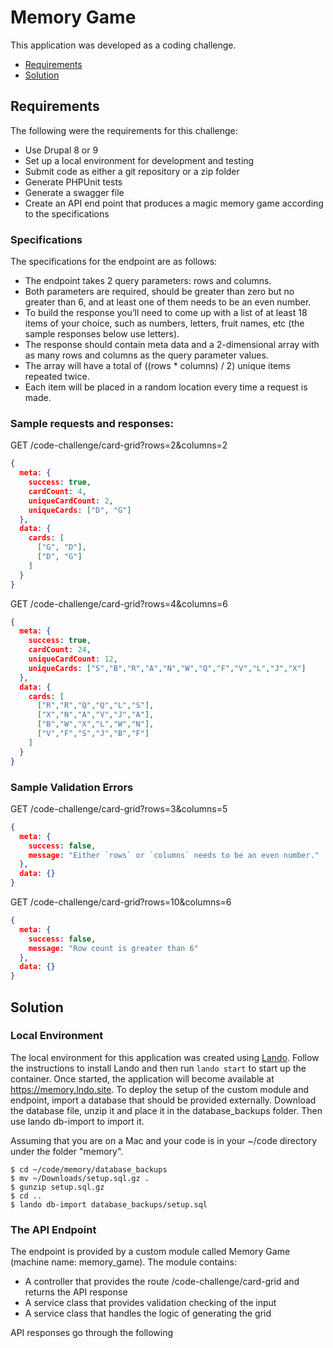 # Memory Game

This application was developed as a coding challenge.

* [Requirements](#requirements)
* [Solution](#solution)

## Requirements

The following were the requirements for this challenge:
* Use Drupal 8 or 9
* Set up a local environment for development and testing
* Submit code as either a git repository or a zip folder
* Generate PHPUnit tests
* Generate a swagger file
* Create an API end point that produces a magic memory game according to the specifications

### Specifications
The specifications for the endpoint are as follows:
* The endpoint takes 2 query parameters: rows and columns.
* Both parameters are required, should be greater than zero but no greater than 6, and at
least one of them needs to be an even number.
* To build the response you’ll need to come up with a list of at least 18 items of your
choice, such as numbers, letters, fruit names, etc (the sample responses below use
letters).
* The response should contain meta data and a 2-dimensional array with as many rows
and columns as the query parameter values.
* The array will have a total of ((rows * columns) / 2) unique items repeated twice.
* Each item will be placed in a random location every time a request is made.

### Sample requests and responses:

GET /code-challenge/card-grid?rows=2&columns=2
```json
{
  meta: {
    success: true,
    cardCount: 4,
    uniqueCardCount: 2,
    uniqueCards: ["D", "G"]
  },
  data: {
    cards: [
      ["G", "D"],
      ["D", "G"]
    ]
  }
}
```

GET /code-challenge/card-grid?rows=4&columns=6
```json
{
  meta: {
    success: true,
    cardCount: 24,
    uniqueCardCount: 12,
    uniqueCards: ["S","B","R","A","N","W","Q","F","V","L","J","X"]
  },
  data: {
    cards: [
      ["R","R","Q","Q","L","S"],
      ["X","N","A","V","J","A"],
      ["B","W","X","L","W","N"],
      ["V","F","S","J","B","F"]
    ]
  }
}
```

### Sample Validation Errors

GET /code-challenge/card-grid?rows=3&columns=5
```json
{
  meta: {
    success: false,
    message: "Either `rows` or `columns` needs to be an even number."
  },
  data: {}
}
```

GET /code-challenge/card-grid?rows=10&columns=6
```json
{
  meta: {
    success: false,
    message: "Row count is greater than 6"
  },
  data: {}
}
```

## Solution

### Local Environment

The local environment for this application was created using [Lando](https://devwithlando.io/download/). Follow the instructions to install Lando and then run ```lando start``` to start up the container. Once started, the application will become available at https://memory.lndo.site. To deploy the setup of the custom module and endpoint, import a database that should be provided externally. Download the database file, unzip it and place it in the database_backups folder. Then use lando db-import to import it.

Assuming that you are on a Mac and your code is in your ~/code directory under the folder "memory".

```shell
$ cd ~/code/memory/database_backups
$ mv ~/Downloads/setup.sql.gz .
$ gunzip setup.sql.gz
$ cd ..
$ lando db-import database_backups/setup.sql
```

### The API Endpoint

The endpoint is provided by a custom module called Memory Game (machine name: memory_game). The module contains:
* A controller that provides the route /code-challenge/card-grid and returns the API response
* A service class that provides validation checking of the input
* A service class that handles the logic of generating the grid

API responses go through the following 